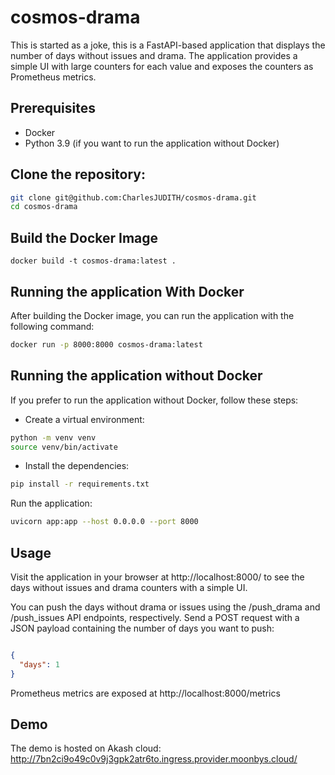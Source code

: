 # cosmos-drama
This is started as a joke, this is a FastAPI-based application that displays the number of days without issues and drama. The application provides a simple UI with large counters for each value and exposes the counters as Prometheus metrics.

## Prerequisites

- Docker
- Python 3.9 (if you want to run the application without Docker)

## Clone the repository:

```bash
git clone git@github.com:CharlesJUDITH/cosmos-drama.git
cd cosmos-drama
```

## Build the Docker Image

```
docker build -t cosmos-drama:latest .
```

## Running the application With Docker

After building the Docker image, you can run the application with the following command:

```bash
docker run -p 8000:8000 cosmos-drama:latest
```

## Running the application without Docker

If you prefer to run the application without Docker, follow these steps:

- Create a virtual environment:

```bash
python -m venv venv
source venv/bin/activate
```

- Install the dependencies:

```bash
pip install -r requirements.txt
```

Run the application:

```bash
uvicorn app:app --host 0.0.0.0 --port 8000
```

## Usage

Visit the application in your browser at http://localhost:8000/ to see the days without issues and drama counters with a simple UI.

You can push the days without drama or issues using the /push_drama and /push_issues API endpoints, respectively. Send a POST request with a JSON payload containing the number of days you want to push:

```json

{
  "days": 1
}
```

Prometheus metrics are exposed at http://localhost:8000/metrics

## Demo

The demo is hosted on Akash cloud: http://7bn2ci9o49c0v9j3gpk2atr6to.ingress.provider.moonbys.cloud/
